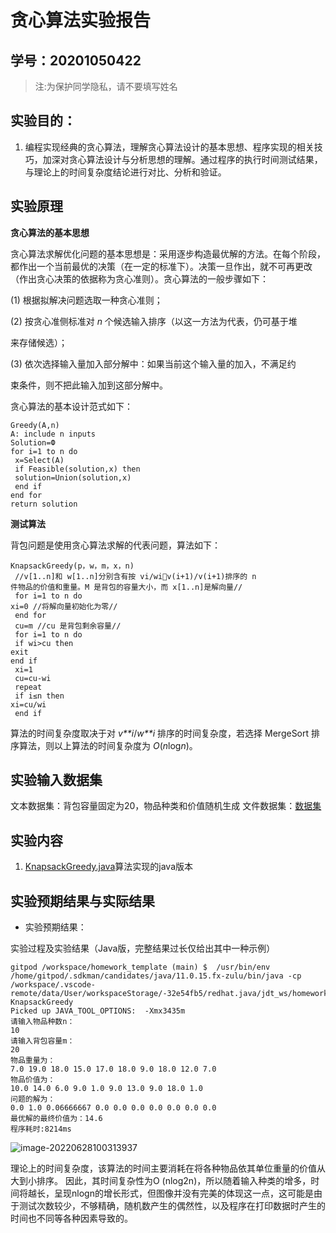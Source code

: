 # 贪心算法实验报告

## 学号：20201050422

> 注:为保护同学隐私，请不要填写姓名

## 实验目的：

1. 编程实现经典的贪心算法，理解贪心算法设计的基本思想、程序实现的相关技巧，加深对贪心算法设计与分析思想的理解。通过程序的执行时间测试结果，与理论上的时间复杂度结论进行对比、分析和验证。

## 实验原理

**贪心算法的基本思想**

贪心算法求解优化问题的基本思想是：采用逐步构造最优解的方法。在每个阶段，都作出一个当前最优的决策（在一定的标准下）。决策一旦作出，就不可再更改（作出贪心决策的依据称为贪心准则）。贪心算法的一般步骤如下：

(1) 根据拟解决问题选取一种贪心准则；

(2) 按贪心准侧标准对 *n* 个候选输入排序（以这一方法为代表，仍可基于堆

来存储候选）；

(3) 依次选择输入量加入部分解中：如果当前这个输入量的加入，不满足约

束条件，则不把此输入加到这部分解中。

贪心算法的基本设计范式如下：

```
Greedy(A,n) 
A: include n inputs 
Solution=Ф
for i=1 to n do 
 x=Select(A) 
 if Feasible(solution,x) then 
 solution=Union(solution,x) 
 end if 
end for 
return solution
```

**测试算法**

背包问题是使用贪心算法求解的代表问题，算法如下：

```
KnapsackGreedy(p，w，m，x，n) 
 //v[1..n]和 w[1..n]分别含有按 vi/wiv(i+1)/v(i+1)排序的 n 
件物品的价值和重量。M 是背包的容量大小，而 x[1..n]是解向量// 
 for i=1 to n do 
xi=0 //将解向量初始化为零// 
 end for 
 cu=m //cu 是背包剩余容量// 
 for i=1 to n do 
 if wi>cu then 
exit 
end if 
 xi=1 
 cu=cu-wi 
 repeat 
 if i≤n then 
xi=cu/wi 
 end if
```

算法的时间复杂度取决于对 *v**i*/*w**i* 排序的时间复杂度，若选择 MergeSort 排序算法，则以上算法的时间复杂度为 *O*(*n*log*n*)。

## 实验输入数据集

文本数据集：背包容量固定为20，物品种类和价值随机生成
文件数据集：[数据集](https://github.com/Qqinzijin/homework_template/blob/main/data/KnapsackGreedy.txt)

## 实验内容

1. [KnapsackGreedy.java](https://github.com/Qqinzijin/homework_template/blob/main/KnapsackGreedy.java)算法实现的java版本

## 实验预期结果与实际结果

- 实验预期结果：

实验过程及实验结果（Java版，完整结果过长仅给出其中一种示例）

```
gitpod /workspace/homework_template (main) $  /usr/bin/env /home/gitpod/.sdkman/candidates/java/11.0.15.fx-zulu/bin/java -cp /workspace/.vscode-remote/data/User/workspaceStorage/-32e54fb5/redhat.java/jdt_ws/homework_template_e40f76e0/bin KnapsackGreedy 
Picked up JAVA_TOOL_OPTIONS:  -Xmx3435m
请输入物品种数n：
10
请输入背包容量m：
20
物品重量为：
7.0 19.0 18.0 15.0 17.0 18.0 9.0 18.0 12.0 7.0 
物品价值为：
10.0 14.0 6.0 9.0 1.0 9.0 13.0 9.0 18.0 1.0 
问题的解为：
0.0 1.0 0.06666667 0.0 0.0 0.0 0.0 0.0 0.0 0.0 
最优解的最终价值为：14.6
程序耗时:8214ms
```

![image-20220628100313937](C:\Users\86135\AppData\Roaming\Typora\typora-user-images\image-20220628100313937.png)

理论上的时间复杂度，该算法的时间主要消耗在将各种物品依其单位重量的价值从大到小排序。 因此，其时间复杂性为O (nlog2n)，所以随着输入种类的增多，时间将越长，呈现nlogn的增长形式，但图像并没有完美的体现这一点，这可能是由于测试次数较少，不够精确，随机数产生的偶然性，以及程序在打印数据时产生的时间也不同等各种因素导致的。